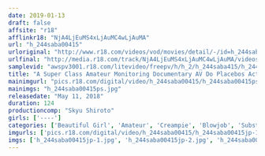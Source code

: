 ```yaml
---
date: 2019-01-13
draft: false
affsite: "r18"
afflinkr18: "NjA4LjEuMS4xLjAuMC4wLjAuMA"
url: "h_244saba00415"
urloriginal: "http://www.r18.com/videos/vod/movies/detail/-/id=h_244saba00415"
urlfinal: "http://media.r18.com/track/NjA4LjEuMS4xLjAuMC4wLjAuMA/videos/vod/movies/detail/-/id=h_244saba00415"
samplevid: "awspv3001.r18.com/litevideo/freepv/h/h_2/h_244saba415/h_244saba415_dmb_w.mp4"
title: "A Super Class Amateur Monitoring Documentary AV Do Placebos Actually Exist!? We Used Fake Aphrodisiacs To Continously Tease These Ladies And Keep Them From Cumming! Pull Out! While Pussy Grinding, She Could No Longer Resist And Began To Beg, 'Please... Stick It In Raw...' And Was Giving The Double Peace Sign While Panting And Moaning In Ecstasy While We Thoroughly Investigated Whether We Could Ejaculate Deep Into Her Pussy!! 2"
mainimgurl: "pics.r18.com/digital/video/h_244saba00415/h_244saba00415ps.jpg"
mainimgs: "h_244saba00415ps.jpg"
releasedate: "May 11, 2018"
duration: 124
productioncomp: "Skyu Shiroto"
girls: ['----']
categories: ['Beautiful Girl', 'Amateur', 'Creampie', 'Blowjob', 'Substance Use', 'Hi-Def']
imgurls: ['pics.r18.com/digital/video/h_244saba00415/h_244saba00415jp-1.jpg', 'pics.r18.com/digital/video/h_244saba00415/h_244saba00415jp-2.jpg', 'pics.r18.com/digital/video/h_244saba00415/h_244saba00415jp-3.jpg', 'pics.r18.com/digital/video/h_244saba00415/h_244saba00415jp-4.jpg', 'pics.r18.com/digital/video/h_244saba00415/h_244saba00415jp-5.jpg', 'pics.r18.com/digital/video/h_244saba00415/h_244saba00415jp-6.jpg', 'pics.r18.com/digital/video/h_244saba00415/h_244saba00415jp-7.jpg', 'pics.r18.com/digital/video/h_244saba00415/h_244saba00415jp-8.jpg', 'pics.r18.com/digital/video/h_244saba00415/h_244saba00415jp-9.jpg', 'pics.r18.com/digital/video/h_244saba00415/h_244saba00415jp-10.jpg', 'pics.r18.com/digital/video/h_244saba00415/h_244saba00415jp-11.jpg', 'pics.r18.com/digital/video/h_244saba00415/h_244saba00415jp-12.jpg', 'pics.r18.com/digital/video/h_244saba00415/h_244saba00415jp-13.jpg', 'pics.r18.com/digital/video/h_244saba00415/h_244saba00415jp-14.jpg', 'pics.r18.com/digital/video/h_244saba00415/h_244saba00415jp-15.jpg', 'pics.r18.com/digital/video/h_244saba00415/h_244saba00415jp-16.jpg', 'pics.r18.com/digital/video/h_244saba00415/h_244saba00415jp-17.jpg', 'pics.r18.com/digital/video/h_244saba00415/h_244saba00415jp-18.jpg', 'pics.r18.com/digital/video/h_244saba00415/h_244saba00415jp-19.jpg', 'pics.r18.com/digital/video/h_244saba00415/h_244saba00415jp-20.jpg']
imgs: ['h_244saba00415jp-1.jpg', 'h_244saba00415jp-2.jpg', 'h_244saba00415jp-3.jpg', 'h_244saba00415jp-4.jpg', 'h_244saba00415jp-5.jpg', 'h_244saba00415jp-6.jpg', 'h_244saba00415jp-7.jpg', 'h_244saba00415jp-8.jpg', 'h_244saba00415jp-9.jpg', 'h_244saba00415jp-10.jpg', 'h_244saba00415jp-11.jpg', 'h_244saba00415jp-12.jpg', 'h_244saba00415jp-13.jpg', 'h_244saba00415jp-14.jpg', 'h_244saba00415jp-15.jpg', 'h_244saba00415jp-16.jpg', 'h_244saba00415jp-17.jpg', 'h_244saba00415jp-18.jpg', 'h_244saba00415jp-19.jpg', 'h_244saba00415jp-20.jpg']
---
```

